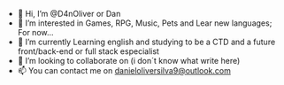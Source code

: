 - 👋 Hi, I’m @D4nOliver or Dan
- 👀 I’m interested in Games, RPG, Music, Pets and Lear new languages; For now...
- 🌱 I’m currently Learning english and studying to be a CTD and a future front/back-end or full stack especialist 
- 💞️ I’m looking to collaborate on (i don´t know what write here) 
- 📫 You can contact me on danieloliversilva9@outlook.com
<!---
D4nOliver/D4nOliver is a ✨ special ✨ repository because its `README.md` (this file) appears on your GitHub profile.
You can click the Preview link to take a look at your changes.
---> 
